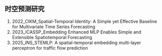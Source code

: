 ## 时空预测研究

1. 2022_CIKM_Spatial-Temporal Identity: A Simple yet Effective Baseline for Multivariate Time Series Forecasting
2. 2023_ICASSP_Embedding Enhanced MLP Enables Simple and Extensible Spatiotemporal Forecasting
3. 2025_INS_STEMLP: A spatial-temporal embedding multi-layer perceptron for traffic flow prediction

